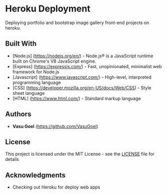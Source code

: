 # Heroku Deployment

Deploying portfolio and bootstrap image gallery front-end projects on heroku.

## Built With

* [Node.js] (https://nodejs.org/en/) - Node.js® is a JavaScript runtime built on Chrome's V8 JavaScript engine.
* [Express] (https://expressjs.com/) - Fast, unopinionated, minimalist web framework for Node.js
* [Javascript] (https://www.javascript.com/) - High-level, interpreted programming language
* [CSS] (https://developer.mozilla.org/en-US/docs/Web/CSS) - Style sheet language
* [HTML] (https://www.html.com/) - Standard markup language

## Authors

* **Vasu Goel** (https://github.com/VasuGoel)

## License

This project is licensed under the MIT License - see the [LICENSE](https://github.com/VasuGoel/heroku-deploy-demo/blob/master/LICENSE) file for details

## Acknowledgments

* Checking out Heroku for deploy web apps

